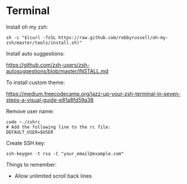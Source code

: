 Terminal
========

Install oh my zsh:

    sh -c "$(curl -fsSL https://raw.github.com/robbyrussell/oh-my-zsh/master/tools/install.sh)"

Install auto suggestions:

https://github.com/zsh-users/zsh-autosuggestions/blob/master/INSTALL.md

To install custom theme:

https://medium.freecodecamp.org/jazz-up-your-zsh-terminal-in-seven-steps-a-visual-guide-e81a8fd59a38

Remove user name:

    code ~./zshrc
    # Add the following line to the rc file:
    DEFAULT_USER=$USER

Create SSH key:

    ssh-keygen -t rsa -C "your_email@example.com"
    
Things to remember:
- Allow unlimited scroll back lines
